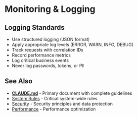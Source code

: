 # Monitoring & Logging

## Logging Standards

- Use structured logging (JSON format)
- Apply appropriate log levels (ERROR, WARN, INFO, DEBUG)
- Track requests with correlation IDs
- Record performance metrics
- Log critical business events
- Never log passwords, tokens, or PII

## See Also

- [**CLAUDE.md**](./CLAUDE.md) - Primary document with complete guidelines
- [System Rules](./system-rules.md) - Critical system-wide rules
- [Security](./security.md) - Security principles and data protection
- [Performance](./performance.md) - Performance optimization
